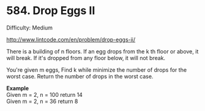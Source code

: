 # 584. Drop Eggs II

Difficulty: Medium

http://www.lintcode.com/en/problem/drop-eggs-ii/

There is a building of n floors. If an egg drops from the k th floor or above, it will break. If it's dropped from any floor below, it will not break.

You're given m eggs, Find k while minimize the number of drops for the worst case. Return the number of drops in the worst case.

**Example**  
Given m = 2, n = 100 return 14  
Given m = 2, n = 36 return 8
